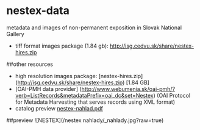 nestex-data
===========

metadata and images of non-permanent exposition in Slovak National Gallery

* tiff format images package (1.84 gb):
http://isg.cedvu.sk/share/nestex-hires.zip

##other resources

* high resolution images package: [nestex-hires.zip] (http://isg.cedvu.sk/share/nestex-hires.zip) [1.84 GB]
* [OAI-PMH data provider] (http://www.webumenia.sk/oai-pmh/?verb=ListRecords&metadataPrefix=oai_dc&set=Nestex) (OAI Protocol for Metadata Harvesting that serves records using XML format)
* catalog preview [nestex-nahlad.pdf](http://hackathon.sng.local/downloads/nestex-nahlad.pdf)

##preview
![NESTEX](/nestex nahlady/_nahlady.jpg?raw=true)
